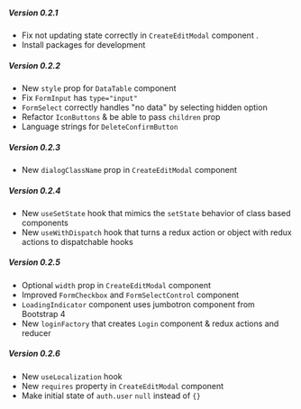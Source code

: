 ##### Version 0.2.1
- Fix not updating state correctly in `CreateEditModal` component .
- Install packages for development

##### Version 0.2.2
- New `style` prop for `DataTable` component
- Fix `FormInput` has `type="input"`
- `FormSelect` correctly handles "no data" by selecting hidden option
- Refactor `IconButtons` & be able to pass `children` prop
- Language strings for `DeleteConfirmButton`

##### Version 0.2.3
- New `dialogClassName` prop in `CreateEditModal` component

##### Version 0.2.4
- New `useSetState` hook that mimics the `setState` behavior of class based components
- New `useWithDispatch` hook that turns a redux action or object with redux actions to dispatchable hooks

##### Version 0.2.5
- Optional `width` prop in `CreateEditModal` component
- Improved `FormCheckbox` and `FormSelectControl` component
- `LoadingIndicator` component uses jumbotron component from Bootstrap 4
- New `loginFactory` that creates `Login` component & redux actions and reducer

##### Version 0.2.6
- New `useLocalization` hook
- New `requires` property in `CreateEditModal` component
- Make initial state of `auth.user` `null` instead of `{}`
